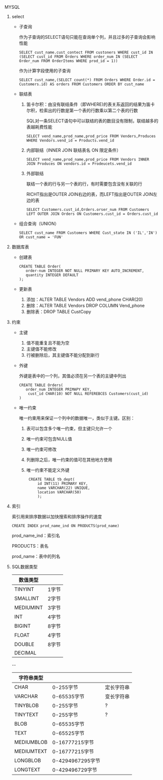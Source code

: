 MYSQL

1. select

   - 子查询

     作为子查询的SELECT语句只能在查询单个列，并且过多的子查询会影响性能

     ```mysql
     SELECT cust_name.cust_contect FROM custoners WHERE cust_id IN (SELECT cust_id FROM Orders WHERE order_num IN (SELECT Order_num FROM OrderItems WHERE prod_id = 1))
     ```

     作为计算字段使用的子查询

     ```mysql
     SELECT cust_name,(SELECT count(*) FROM Orders WHERE Order.id = Customers.id) AS orders FROM Customers ORDER BY cust_name
     ```

   - 联结表

     1. 笛卡尔积：由没有联结条件（即WHERE)的表关系返回的结果为笛卡尔积，检索出的行数是第一个表的行数乘以第二个表的行数

        SQL对一条SELECT语句中可以联结的表的数目没有限制，联结越多的表越耗费性能

        ```mysql
        SELECT vend_name,prod_name,prod_price FROM Venders,Produces WHERE Vendors.vend_id = Products.vend_id
        ```

     2. 内部联结（INNER JOIN 联结表名 ON 限定条件）

        ```mysql
        SELECT vend_name,prod_name,prod_price FROM Vendors INNER JOIN Produces ON vendors.id = Prodeucets.vend_id
        ```

     3. 外部联结

        联结一个表的行与另一个表的行，有时需要包含没有关联的行

        RICHT指出是OUTER JOIN右边的表，而LEFT指出是OUTER JOIN左边的表

        ```mysql
        SELECT Customers.cust_id,Orders.orser_num FROM Customers LEFT OUTER JOIN Orders ON Customers.cust_id = Orders.cust_id
        ```

   - 组合查询（UNION）

     ```mysql
     SELECT cust_name FROM Customers WHERE Cust_state IN ('IL','IN') OR cust_name = 'FUN'
     ```

2. 数据库表

   - 创建表

     ```
     CREATE TABLE Order(
     	order-num INTEGER NOT NULL PRIMARY KEY AUTO_INCREMENT,
     	quantity INTEGER DEFAULT
     );
     ```

   - 更新表

     1. 添加：ALTER TABLE Vendors ADD vend_phone CHAR(20)
     2. 删除：ALTER TABLE Vendors DROP COLUMN Vend_phone
     3. 删除表：DROP TABLE CustCopy

3. 约束

   - 主键

     1. 值不能重复且不能为空
     2. 主键值不能修改
     3. 行被删除后，其主键值不能分配到新行

   - 外键

     外键是表中的一个列，其值必须在另一个表的主键中列出

     ```mysql
     CREATE TABLE Orders(
     	order_num INTEGER PRIMAPY KEY,
         cust_id CHAR(10) NOT NULL REFEREBCES Customers(cust_id)
     )
     ```

   - 唯一约束

     唯一约束用来保证一个列中的数据唯一，类似于主键。区别：

     1. 表可以包含多个唯一约束，但主键只允许一个

     2. 唯一约束可包含NULL值

     3. 唯一约束可修改

     4. 列删除之后，唯一约束的值可在其他地方使用

     5. 唯一约束不能定义外键

        ```mysql
         CREATE TABLE tb_dept(
             id INT(11) PRIMARY KEY,
             name VARCHAR(22) UNIQUE,
             location VARCHAR(50)
             );
        ```

4. 索引

   索引用来排序数据以加快搜索和排序操作的速度

   ```
   CREATE INDEX prod_name_ind ON PRODUCTS(prod_name)
   ```

   prod_name_ind：索引名

   PRODUCTS：表名

   prod_name：表中的列名

5. SQL数据类型

   | 数值类型  |       |
   | --------- | ----- |
   | TINYINT   | 1字节 |
   | SMALLINT  | 2字节 |
   | MEDIUMINT | 3字节 |
   | INT       | 4字节 |
   | BIGINT    | 8字节 |
   | FLOAT     | 4字节 |
   | DOUBLE    | 8字节 |
   | DECIMAL   |       |

   --

   | 字符串类型 |                  |            |
   | ---------- | ---------------- | ---------- |
   | CHAR       | 0-255字节        | 定长字符串 |
   | VARCHAR    | 0-65535字节      | 变长字符串 |
   | TINYBLOB   | 0-255字节        | ?          |
   | TINYTEXT   | 0-255字节        | ?          |
   | BLOB       | 0-65535字节      |            |
   | TEXT       | 0-65525字节      |            |
   | MEDIUMBLOB | 0-16777215字节   |            |
   | MEDIUMTEXT | 0-16777215字节   |            |
   | LONGBLOB   | 0-4294967295字节 |            |
   | LONGTEXT   | 0-429496729字节  |            |

   

